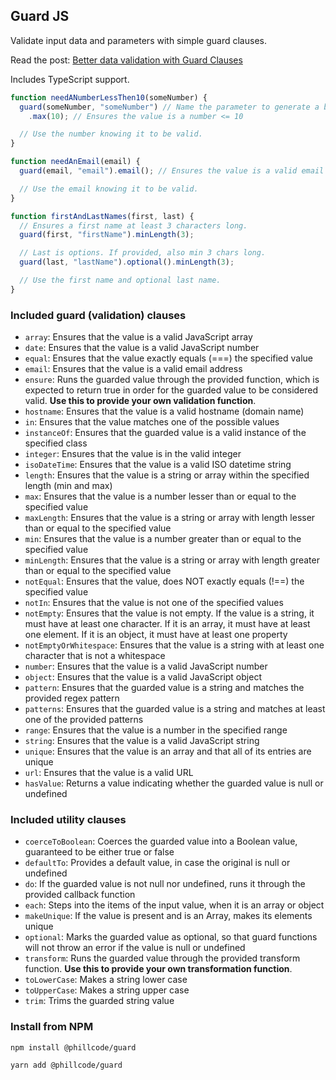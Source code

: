 ## Guard JS

Validate input data and parameters with simple guard clauses.

Read the post: [Better data validation with Guard Clauses](https://phillcode.io/better-data-validation-with-guard-clauses)

Includes TypeScript support.

```js
function needANumberLessThen10(someNumber) {
  guard(someNumber, "someNumber") // Name the parameter to generate a better error message
    .max(10); // Ensures the value is a number <= 10

  // Use the number knowing it to be valid.
}

function needAnEmail(email) {
  guard(email, "email").email(); // Ensures the value is a valid email

  // Use the email knowing it to be valid.
}

function firstAndLastNames(first, last) {
  // Ensures a first name at least 3 characters long.
  guard(first, "firstName").minLength(3);

  // Last is options. If provided, also min 3 chars long.
  guard(last, "lastName").optional().minLength(3);

  // Use the first name and optional last name.
}
```

### Included guard (validation) clauses

- `array`: Ensures that the value is a valid JavaScript array
- `date`: Ensures that the value is a valid JavaScript number
- `equal`: Ensures that the value exactly equals (===) the specified value
- `email`: Ensures that the value is a valid email address
- `ensure`: Runs the guarded value through the provided function, which is expected to return true in order for the guarded value to be considered valid. **Use this to provide your own validation function**.
- `hostname`: Ensures that the value is a valid hostname (domain name)
- `in`: Ensures that the value matches one of the possible values
- `instanceOf`: Ensures that the guarded value is a valid instance of the specified class
- `integer`: Ensures that the value is in the valid integer
- `isoDateTime`: Ensures that the value is a valid ISO datetime string
- `length`: Ensures that the value is a string or array within the specified length (min and max)
- `max`: Ensures that the value is a number lesser than or equal to the specified value
- `maxLength`: Ensures that the value is a string or array with length lesser than or equal to the specified value
- `min`: Ensures that the value is a number greater than or equal to the specified value
- `minLength`: Ensures that the value is a string or array with length greater than or equal to the specified value
- `notEqual`: Ensures that the value, does NOT exactly equals (!==) the specified value
- `notIn`: Ensures that the value is not one of the specified values
- `notEmpty`: Ensures that the value is not empty. If the value is a string, it must have at least one character. If it is an array, it must have at least one element. If it is an object, it must have at least one property
- `notEmptyOrWhitespace`: Ensures that the value is a string with at least one character that is not a whitespace
- `number`: Ensures that the value is a valid JavaScript number
- `object`: Ensures that the value is a valid JavaScript object
- `pattern`: Ensures that the guarded value is a string and matches the provided regex pattern
- `patterns`: Ensures that the guarded value is a string and matches at least one of the provided patterns
- `range`: Ensures that the value is a number in the specified range
- `string`: Ensures that the value is a valid JavaScript string
- `unique`: Ensures that the value is an array and that all of its entries are unique
- `url`: Ensures that the value is a valid URL
- `hasValue`: Returns a value indicating whether the guarded value is null or undefined

### Included utility clauses

- `coerceToBoolean`: Coerces the guarded value into a Boolean value, guaranteed to be either true or false
- `defaultTo`: Provides a default value, in case the original is null or undefined
- `do`: If the guarded value is not null nor undefined, runs it through the provided callback function
- `each`: Steps into the items of the input value, when it is an array or object
- `makeUnique`: If the value is present and is an Array, makes its elements unique
- `optional`: Marks the guarded value as optional, so that guard functions will not throw an error if the value is null or undefined
- `transform`: Runs the guarded value through the provided transform function. **Use this to provide your own transformation function**.
- `toLowerCase`: Makes a string lower case
- `toUpperCase`: Makes a string upper case
- `trim`: Trims the guarded string value

### Install from NPM

```
npm install @phillcode/guard
```

```
yarn add @phillcode/guard
```
